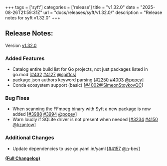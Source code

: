 +++
tags = ['syft']
categories = ['release']
title = "v1.32.0"
date = "2025-08-26T21:59:31Z"
url = "docs/releases/syft/v1.32.0/"
description = "Release notes for syft v1.32.0"
+++

## Release Notes:
Version [v1.32.0](https://github.com/anchore/syft/releases/tag/v1.32.0)

### Added Features

- Catalog entire build list for Go projects, not just packages listed in go.mod [[#432](https://github.com/anchore/syft/issues/432) [#4127](https://github.com/anchore/syft/pull/4127) [@spiffcs](https://github.com/spiffcs)]
- package.json authors keyword parsing [[#2250](https://github.com/anchore/syft/issues/2250) [#4003](https://github.com/anchore/syft/pull/4003) [@popey](https://github.com/popey)]
- Conda ecosystem support (basic) [[#4002](https://github.com/anchore/syft/pull/4002)[@SimeonStoykovQC](https://github.com/SimeonStoykovQC)]

### Bug Fixes

- When scanning the FFmpeg binary with Syft a new package is now added [[#3988](https://github.com/anchore/syft/issues/3988) [#3994](https://github.com/anchore/syft/pull/3994) [@popey](https://github.com/popey)]
- Warn loudly if SQLite driver is not present when needed [[#3234](https://github.com/anchore/syft/issues/3234) [#4150](https://github.com/anchore/syft/pull/4150) [@kzantow](https://github.com/kzantow)]

### Additional Changes

- Update dependencies to use go.yaml.in/yaml [[#4157](https://github.com/anchore/syft/pull/4157) [@n](https://github.com/n)-bes]

**[(Full Changelog)](https://github.com/anchore/syft/compare/v1.31.0...v1.32.0)**
